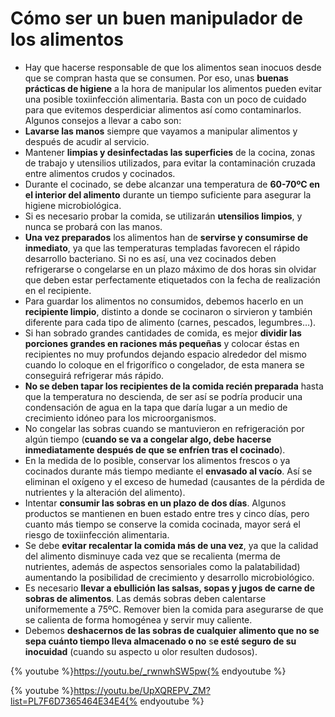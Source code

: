 # Cómo ser un buen manipulador de los alimentos

*   Hay que hacerse responsable de que los alimentos sean inocuos desde que se compran hasta que se consumen. Por eso, unas **buenas prácticas de higiene** a la hora de manipular los alimentos pueden evitar una posible toxiinfección alimentaria. Basta con un poco de cuidado para que evitemos desperdiciar alimentos así como contaminarlos. Algunos consejos a llevar a cabo son:
*   **Lavarse las manos** siempre que vayamos a manipular alimentos y después de acudir al servicio.
*   Mantener **limpias y desinfectadas las superficies** de la cocina, zonas de trabajo y utensilios utilizados, para evitar la contaminación cruzada entre alimentos crudos y cocinados.
*   Durante el cocinado, se debe alcanzar una temperatura de **60-70ºC en el interior del alimento** durante un tiempo suficiente para asegurar la higiene microbiológica.
*   Si es necesario probar la comida, se utilizarán **utensilios limpios**, y nunca se probará con las manos.
*   **Una vez preparados** los alimentos han de **servirse y consumirse de inmediato**, ya que las temperaturas templadas favorecen el rápido desarrollo bacteriano. Si no es así, una vez cocinados deben refrigerarse o congelarse en un plazo máximo de dos horas sin olvidar que deben estar perfectamente etiquetados con la fecha de realización en el recipiente.
*   Para guardar los alimentos no consumidos, debemos hacerlo en un **recipiente limpio**, distinto a donde se cocinaron o sirvieron y también diferente para cada tipo de alimento (carnes, pescados, legumbres…).
*   Si han sobrado grandes cantidades de comida, es mejor **dividir las porciones grandes en raciones más pequeñas** y colocar éstas en recipientes no muy profundos dejando espacio alrededor del mismo cuando lo coloque en el frigorífico o congelador, de esta manera se conseguirá refrigerar más rápido.
*   **No se deben tapar los recipientes de la comida recién preparada** hasta que la temperatura no descienda, de ser así se podría producir una condensación de agua en la tapa que daría lugar a un medio de crecimiento idóneo para los microorganismos.
*   No congelar las sobras cuando se mantuvieron en refrigeración por algún tiempo (**cuando se va a congelar algo, debe hacerse inmediatamente después de que se enfríen tras el cocinado**).
*   En la medida de lo posible, conservar los alimentos frescos o ya cocinados durante más tiempo mediante el **envasado al vacío**. Así se eliminan el oxígeno y el exceso de humedad (causantes de la pérdida de nutrientes y la alteración del alimento).
*   Intentar **consumir las sobras en un plazo de dos días**. Algunos productos se mantienen en buen estado entre tres y cinco días, pero cuanto más tiempo se conserve la comida cocinada, mayor será el riesgo de toxiinfección alimentaria.
*   Se debe **evitar recalentar la comida más de una vez**, ya que la calidad del alimento disminuye cada vez que se recalienta (merma de nutrientes, además de aspectos sensoriales como la palatabilidad) aumentando la posibilidad de crecimiento y desarrollo microbiológico.
*   Es necesario **llevar a ebullición las salsas, sopas y jugos de carne de sobras de alimentos**. Las demás sobras deben calentarse uniformemente a 75ºC. Remover bien la comida para asegurarse de que se calienta de forma homogénea y servir muy caliente.
*   Debemos **deshacernos de las sobras de cualquier alimento que no se sepa cuánto tiempo lleva almacenado o no** s**e esté seguro de su inocuidad** (cuando su aspecto u olor resulten dudosos).

{% youtube %}https://youtu.be/_rwnwhSW5pw{% endyoutube %}

{% youtube %}https://youtu.be/UpXQREPV_ZM?list=PL7F6D7365464E34E4{% endyoutube %}